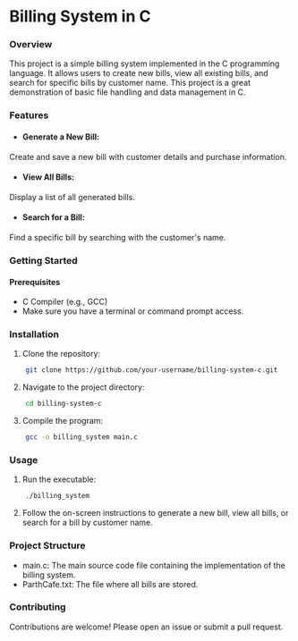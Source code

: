 # Billing System in C


### Overview

This project is a simple billing system implemented in the C programming language. It allows users to create new bills, view all existing bills, and search for specific bills by customer name. This project is a great demonstration of basic file handling and data management in C.


### Features

- #### Generate a New Bill:
 Create and save a new bill with customer details and purchase information.
- #### View All Bills:
 Display a list of all generated bills.
- #### Search for a Bill:
 Find a specific bill by searching with the customer's name.


### Getting Started

#### Prerequisites

- C Compiler (e.g., GCC)
- Make sure you have a terminal or command prompt access.


### Installation

1. Clone the repository:
```bash
    git clone https://github.com/your-username/billing-system-c.git
```


2. Navigate to the project directory:
```bash
    cd billing-system-c
```

3. Compile the program:
```bash
    gcc -o billing_system main.c
```


### Usage

1. Run the executable:
```bash
    ./billing_system
```

2. Follow the on-screen instructions to generate a new bill, view all bills, or search for a bill by customer name.


### Project Structure

- main.c: The main source code file containing the implementation of the billing system.
- ParthCafe.txt: The file where all bills are stored.


### Contributing
Contributions are welcome! Please open an issue or submit a pull request.
